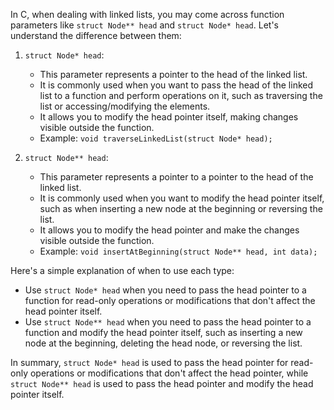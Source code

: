 In C, when dealing with linked lists, you may come across function parameters like `struct Node** head` and `struct Node* head`. Let's understand the difference between them:

1. `struct Node* head`:
   - This parameter represents a pointer to the head of the linked list.
   - It is commonly used when you want to pass the head of the linked list to a function and perform operations on it, such as traversing the list or accessing/modifying the elements.
   - It allows you to modify the head pointer itself, making changes visible outside the function.
   - Example: `void traverseLinkedList(struct Node* head);`

2. `struct Node** head`:
   - This parameter represents a pointer to a pointer to the head of the linked list.
   - It is commonly used when you want to modify the head pointer itself, such as when inserting a new node at the beginning or reversing the list.
   - It allows you to modify the head pointer and make the changes visible outside the function.
   - Example: `void insertAtBeginning(struct Node** head, int data);`

Here's a simple explanation of when to use each type:

- Use `struct Node* head` when you need to pass the head pointer to a function for read-only operations or modifications that don't affect the head pointer itself.
- Use `struct Node** head` when you need to pass the head pointer to a function and modify the head pointer itself, such as inserting a new node at the beginning, deleting the head node, or reversing the list.

In summary, `struct Node* head` is used to pass the head pointer for read-only operations or modifications that don't affect the head pointer, while `struct Node** head` is used to pass the head pointer and modify the head pointer itself.